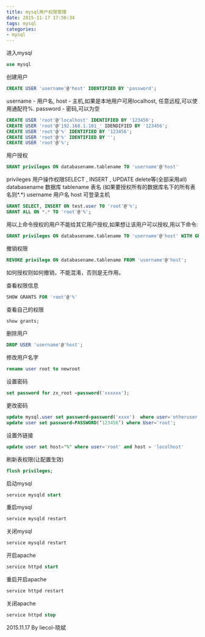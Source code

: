 ```yaml
---
title: mysql用户权限管理
date: 2015-11-17 17:56:34
tags: mysql
categories:
- mysql
---
```


进入mysql
```sql
use mysql
```
创建用户
```sql
CREATE USER 'username'@'host' IDENTIFIED BY 'password'; 
```
username - 用户名, 
host - 主机,如果是本地用户可用localhost, 任意远程,可以使用通配符%.
password - 密码,可以为空
<!--more-->
```sql
CREATE USER 'root'@'localhost' IDENTIFIED BY '123456';
CREATE USER 'root'@'192.168.1.101_' IDENDIFIED BY '123456';
CREATE USER 'root'@'%' IDENTIFIED BY '123456';
CREATE USER 'root'@'%' IDENTIFIED BY '';
CREATE USER 'root'@'%';
```
用户授权
```sql
GRANT privileges ON databasename.tablename TO 'username'@'host'
```
privileges 用户操作权限SELECT , INSERT , UPDATE delete等(全部采用all)
databasename 数据库
tablename 表名
(如果要授权所有的数据库名下的所有表名则*.*)
username 用户名
host 可登录主机
```sql
GRANT SELECT, INSERT ON test.user TO 'root'@'%';
GRANT ALL ON *.* TO 'root'@'%'; 
```
用以上命令授权的用户不能给其它用户授权,如果想让该用户可以授权,用以下命令:
```sql
GRANT privileges ON databasename.tablename TO 'username'@'host' WITH GRANT OPTION; 
```
撤销权限
```sql
REVOKE privilege ON databasename.tablename FROM 'username'@'host';
```
如何授权则如何撤销，不能混淆，否则是无作用。

查看权限信息
```sql
SHOW GRANTS FOR 'root'@'%'
```
查看自己的权限
```sql
show grants;
```
删除用户
```sql
DROP USER 'username'@'host'; 
```
修改用户名字
```sql
rename user root to newroot
```
设置密码
```sql
set password for zx_root =password('xxxxxx');
```
更改密码
```sql
update mysql.user set password=password('xxxx')  where user='otheruser'
update user set password=PASSWORD(‘123456’) where User='root';
```
设置外链接
```sql
update user set host="%" where user='root' and host = 'locolhost'
```
刷新表权限(让配置生效)
```sql
flush privileges; 
```
启动mysql
```sql
service mysqld start
```
重启mysql
```sql
service mysqld restart
```
关闭mysql
```sql
service mysqld restart
```
开启apache
```sql
service httpd start
```
重启开启apache
```sql
service httpd restart
```
关闭apache
```sql
service httpd stop
```
2015.11.17
By liecol-晓斌